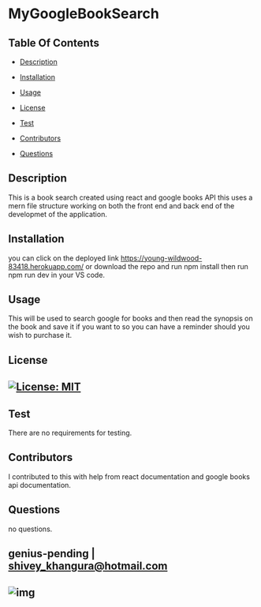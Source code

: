 
# MyGoogleBookSearch



## Table Of Contents

- [Description](#description)

- [Installation](#installation)

- [Usage](#usage)

- [License](#license)

- [Test](#test)

- [Contributors](#contributors)

- [Questions](#questions)



## Description
This is a book search created using react and google books API this uses a mern file structure working on both the front end and back end of the developmet of the application.
## Installation
you can click on the deployed link https://young-wildwood-83418.herokuapp.com/ or download the repo and run npm install then run npm run dev in your VS code.
## Usage
This will be used to search google for books and then read the synopsis on the book and save it if you want to so you can have a reminder should you wish to purchase it.
## License
## [![License: MIT](https://img.shields.io/badge/License-MIT-yellow.svg)](https://opensource.org/licenses/MIT)
## Test
There are no requirements for testing.
## Contributors
I contributed to this with help from react documentation and google books api documentation.
## Questions
no questions.
## genius-pending | shivey_khangura@hotmail.com
## ![img](https://avatars.githubusercontent.com/u/67982777?v=4)